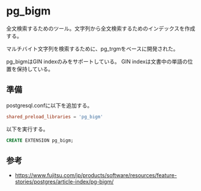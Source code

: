 # pg_bigm

全文検索するためのツール。文字列から全文検索するためのインデックスを作成する。

マルチバイト文字列を検索するために、pg_trgmをベースに開発された。

pg_bigmはGIN indexのみをサポートしている。
GIN indexは文書中の単語の位置を保持している。

## 準備

postgresql.confに以下を追加する。

```conf
shared_preload_libraries = 'pg_bigm'
```

以下を実行する。

```sql
CREATE EXTENSION pg_bigm;
```

## 参考

- <https://www.fujitsu.com/jp/products/software/resources/feature-stories/postgres/article-index/pg-bigm/>
